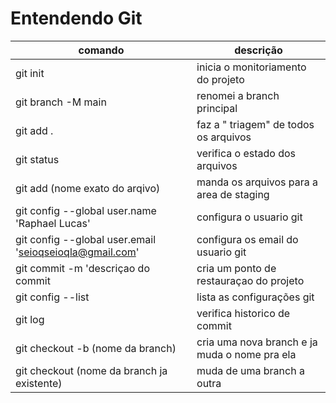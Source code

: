 # Entendendo Git

|comando|descrição|
|-|-|
|git init |inicia o monitoriamento do projeto|
|git branch -M main| renomei a branch principal|
|git add .| faz a " triagem" de todos os arquivos|
|git status| verifica o estado dos arquivos|
|git add (nome exato do arqivo)| manda os arquivos para a area de staging
|git config --global user.name 'Raphael Lucas'| configura o usuario git|
|git config --global user.email 'seioqseioqla@gmail.com'| configura os email do usuario git|
|git commit -m  'descriçao do commit| cria um ponto de restauraçao do projeto|
|git config --list | lista as configurações git|
|git log|verifica historico de commit|
|git checkout -b (nome da branch)|cria uma nova branch e ja muda o nome pra ela|
|git checkout (nome da branch ja existente)|muda de uma branch a outra|